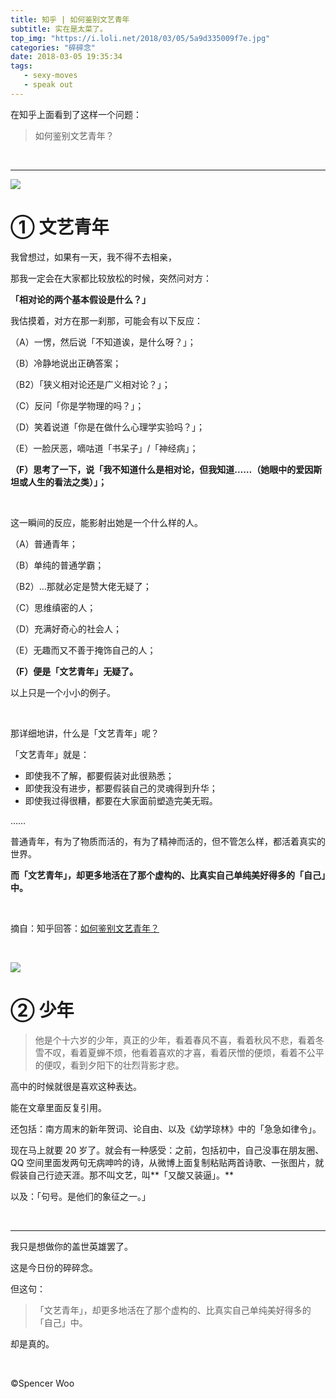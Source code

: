 ```yaml
---
title: 知乎 | 如何鉴别文艺青年
subtitle: 实在是太菜了。
top_img: "https://i.loli.net/2018/03/05/5a9d335009f7e.jpg"
categories: "碎碎念"
date: 2018-03-05 19:35:34
tags:
   - sexy-moves
   - speak out
---
```


在知乎上面看到了这样一个问题：

> 如何鉴别文艺青年？

<br>

---

![](https://i.loli.net/2018/03/05/5a9d33c463bcc.jpg)

# ① 文艺青年

我曾想过，如果有一天，我不得不去相亲，

那我一定会在大家都比较放松的时候，突然问对方：

**「相对论的两个基本假设是什么？」**

我估摸着，对方在那一刹那，可能会有以下反应：

（A）一愣，然后说「不知道诶，是什么呀？」；

（B）冷静地说出正确答案；

（B2）「狭义相对论还是广义相对论？」；

（C）反问「你是学物理的吗？」；

（D）笑着说道「你是在做什么心理学实验吗？」；

（E）一脸厌恶，嘀咕道「书呆子」/「神经病」；

**（F）思考了一下，说「我不知道什么是相对论，但我知道……（她眼中的爱因斯坦或人生的看法之类）」；**

<br>

这一瞬间的反应，能影射出她是一个什么样的人。

（A）普通青年；

（B）单纯的普通学霸；

（B2）...那就必定是赞大佬无疑了；

（C）思维缜密的人；

（D）充满好奇心的社会人；

（E）无趣而又不善于掩饰自己的人；

**（F）便是「文艺青年」无疑了。**

以上只是一个小小的例子。

<br>

那详细地讲，什么是「文艺青年」呢？

「文艺青年」就是：

- 即使我不了解，都要假装对此很熟悉；
- 即使我没有进步，都要假装自己的灵魂得到升华；
- 即使我过得很糟，都要在大家面前塑造完美无瑕。

……

普通青年，有为了物质而活的，有为了精神而活的，但不管怎么样，都活着真实的世界。

**而「文艺青年」，却更多地活在了那个虚构的、比真实自己单纯美好得多的「自己」中。**

<br>

摘自：知乎回答：[如何鉴别文艺青年？](https://www.zhihu.com/question/268022081/answer/334128776)

<br>

![](https://i.loli.net/2018/03/05/5a9d373e70386.jpg)

# ② 少年

> 他是个十六岁的少年，真正的少年，看着春风不喜，看着秋风不悲，看着冬雪不叹，看着夏蝉不烦，他看着喜欢的才喜，看着厌憎的便烦，看着不公平的便叹，看到夕阳下的壮烈背影才悲。

高中的时候就很是喜欢这种表达。

能在文章里面反复引用。

还包括：南方周末的新年贺词、论自由、以及《幼学琼林》中的「急急如律令」。

现在马上就要 20 岁了。就会有一种感受：之前，包括初中，自己没事在朋友圈、QQ 空间里面发两句无病呻吟的诗，从微博上面复制粘贴两首诗歌、一张图片，就假装自己行迹天涯。那不叫文艺，叫**「又酸又装逼」。**

以及：「句号。是他们的象征之一。」

<br>

---

我只是想做你的盖世英雄罢了。

这是今日份的碎碎念。

但这句：

> 「文艺青年」，却更多地活在了那个虚构的、比真实自己单纯美好得多的「自己」中。

却是真的。

<br>

©Spencer Woo